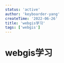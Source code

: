 ```yaml
---
status: 'active'
author: 'keyboarder-yang'
createTime: '2022-06-26'
title: 'webgis学习'
tags: ['webgis']
---
```

# webgis学习